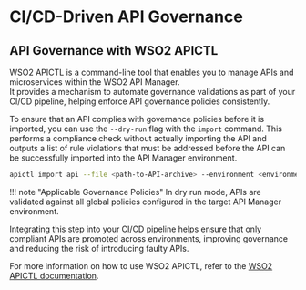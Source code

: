 # CI/CD-Driven API Governance

## API Governance with WSO2 APICTL

WSO2 APICTL is a command-line tool that enables you to manage APIs and microservices within the WSO2 API Manager.  
It provides a mechanism to automate governance validations as part of your CI/CD pipeline, 
helping enforce API governance policies consistently.

To ensure that an API complies with governance policies before it is imported, you can use the `--dry-run` 
flag with the `import` command. This performs a compliance check without actually importing the API and outputs a list 
of rule violations that must be addressed before the API can be successfully imported into the API Manager environment.

```bash
apictl import api --file <path-to-API-archive> --environment <environment> --dry-run
```

!!! note "Applicable Governance Policies"
    In dry run mode, APIs are validated against all global policies configured in the target API Manager environment.

Integrating this step into your CI/CD pipeline helps ensure that only compliant APIs are promoted across environments, 
improving governance and reducing the risk of introducing faulty APIs.

For more information on how to use WSO2 APICTL, refer to the 
[WSO2 APICTL documentation]({{base_path}}/install-and-setup/setup/api-controller/getting-started-with-wso2-api-controller/).


